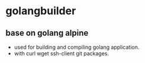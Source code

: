 # golangbuilder


## base on golang alpine

 - used for building and compiling golang application.
 - with curl wget ssh-client git packages.
